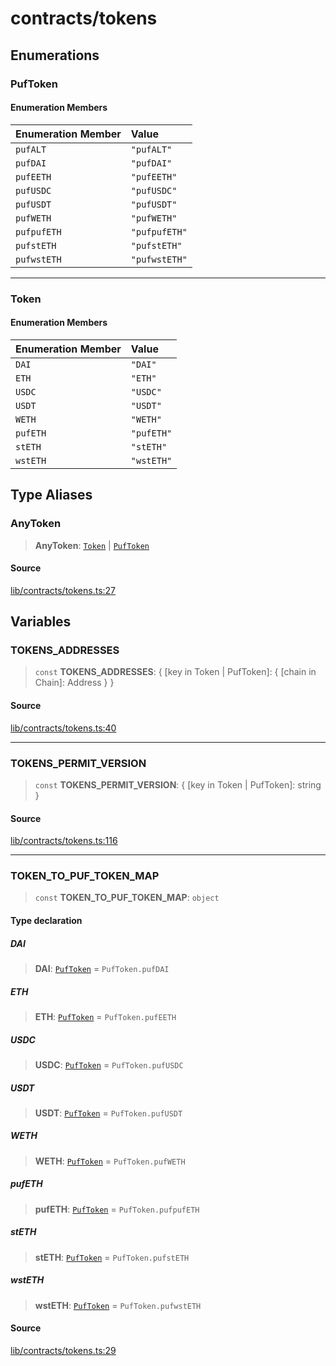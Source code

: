 # contracts/tokens

## Enumerations

### PufToken

#### Enumeration Members

| Enumeration Member | Value |
| :------ | :------ |
| `pufALT` | `"pufALT"` |
| `pufDAI` | `"pufDAI"` |
| `pufEETH` | `"pufEETH"` |
| `pufUSDC` | `"pufUSDC"` |
| `pufUSDT` | `"pufUSDT"` |
| `pufWETH` | `"pufWETH"` |
| `pufpufETH` | `"pufpufETH"` |
| `pufstETH` | `"pufstETH"` |
| `pufwstETH` | `"pufwstETH"` |

***

### Token

#### Enumeration Members

| Enumeration Member | Value |
| :------ | :------ |
| `DAI` | `"DAI"` |
| `ETH` | `"ETH"` |
| `USDC` | `"USDC"` |
| `USDT` | `"USDT"` |
| `WETH` | `"WETH"` |
| `pufETH` | `"pufETH"` |
| `stETH` | `"stETH"` |
| `wstETH` | `"wstETH"` |

## Type Aliases

### AnyToken

> **AnyToken**: [`Token`](tokens.md#token) \| [`PufToken`](tokens.md#puftoken)

#### Source

[lib/contracts/tokens.ts:27](https://github.com/PufferFinance/puffer-sdk/blob/1d1e0f56353f68627f89fcbefdf7413c184aec36/lib/contracts/tokens.ts#L27)

## Variables

### TOKENS\_ADDRESSES

> `const` **TOKENS\_ADDRESSES**: \{ \[key in Token \| PufToken\]: \{ \[chain in Chain\]: Address \} \}

#### Source

[lib/contracts/tokens.ts:40](https://github.com/PufferFinance/puffer-sdk/blob/1d1e0f56353f68627f89fcbefdf7413c184aec36/lib/contracts/tokens.ts#L40)

***

### TOKENS\_PERMIT\_VERSION

> `const` **TOKENS\_PERMIT\_VERSION**: \{ \[key in Token \| PufToken\]: string \}

#### Source

[lib/contracts/tokens.ts:116](https://github.com/PufferFinance/puffer-sdk/blob/1d1e0f56353f68627f89fcbefdf7413c184aec36/lib/contracts/tokens.ts#L116)

***

### TOKEN\_TO\_PUF\_TOKEN\_MAP

> `const` **TOKEN\_TO\_PUF\_TOKEN\_MAP**: `object`

#### Type declaration

##### DAI

> **DAI**: [`PufToken`](tokens.md#puftoken) = `PufToken.pufDAI`

##### ETH

> **ETH**: [`PufToken`](tokens.md#puftoken) = `PufToken.pufEETH`

##### USDC

> **USDC**: [`PufToken`](tokens.md#puftoken) = `PufToken.pufUSDC`

##### USDT

> **USDT**: [`PufToken`](tokens.md#puftoken) = `PufToken.pufUSDT`

##### WETH

> **WETH**: [`PufToken`](tokens.md#puftoken) = `PufToken.pufWETH`

##### pufETH

> **pufETH**: [`PufToken`](tokens.md#puftoken) = `PufToken.pufpufETH`

##### stETH

> **stETH**: [`PufToken`](tokens.md#puftoken) = `PufToken.pufstETH`

##### wstETH

> **wstETH**: [`PufToken`](tokens.md#puftoken) = `PufToken.pufwstETH`

#### Source

[lib/contracts/tokens.ts:29](https://github.com/PufferFinance/puffer-sdk/blob/1d1e0f56353f68627f89fcbefdf7413c184aec36/lib/contracts/tokens.ts#L29)
